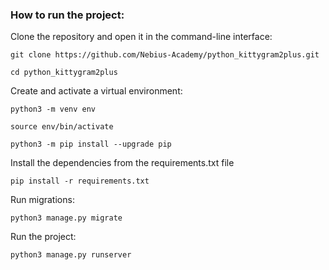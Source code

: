 ### How to run the project:

Clone the repository and open it in the command-line interface:

```
git clone https://github.com/Nebius-Academy/python_kittygram2plus.git
```

```
cd python_kittygram2plus
```

Create and activate a virtual environment:

```
python3 -m venv env
```

```
source env/bin/activate
```

```
python3 -m pip install --upgrade pip
```

Install the dependencies from the requirements.txt file

```
pip install -r requirements.txt
```

Run migrations:

```
python3 manage.py migrate
```

Run the project:

```
python3 manage.py runserver
```
